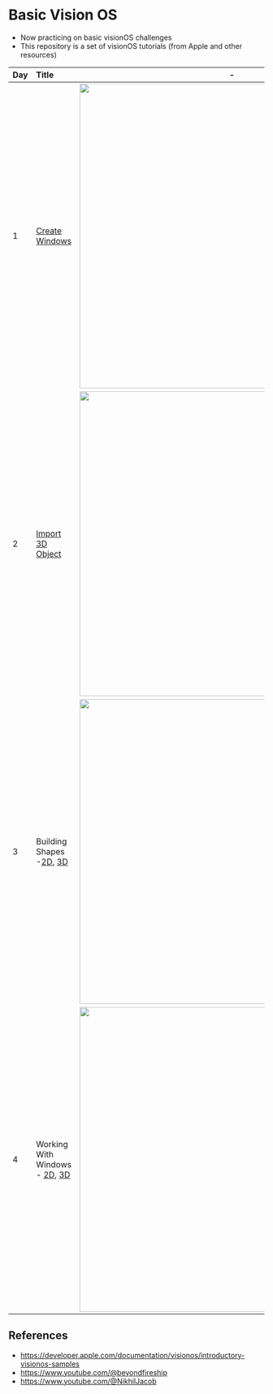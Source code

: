 # Basic Vision OS
- Now practicing on basic visionOS challenges
- This repository is a set of visionOS tutorials (from Apple and other resources)

| Day | Title | - |
|:--|:--|:--:|
| 1 | [Create Windows](https://www.youtube.com/watch?v=b_V19d_sdOw&list=PLb0SG4T4tfPxyLqiAACwTe6xTfe_iklfA&index=2) | <img width="600" alt="" src="https://github.com/user-attachments/assets/5505f395-6bea-4469-9701-c07dbcadd885"> |
| 2 | [Import 3D Object](https://www.youtube.com/watch?v=_xfZIr5sDLw&list=LL&index=64&t=427s) | <img width="600" alt="" src="https://github.com/user-attachments/assets/4aee2c32-f1ed-48c6-a81a-05deeaf7073b"> |
| 3 | Building Shapes -[2D](https://developer.apple.com/documentation/visionos/creating-2d-shapes-in-visionos-with-swiftui), [3D](https://developer.apple.com/documentation/visionos/creating-3d-shapes-in-visionos-with-realitykit) | <img width="600" alt="" src="https://github.com/user-attachments/assets/3af9b0e9-af2f-4f81-b128-08698e720c52"> |
| 4 | Working With Windows - [2D](https://developer.apple.com/documentation/visionos/creating-a-new-swiftui-window-in-visionos), [3D](https://developer.apple.com/documentation/visionos/creating-a-volumetric-window-in-visionos) | <img width="600" alt="" src="https://github.com/user-attachments/assets/f0c2abc8-2b7d-428c-8bd7-81fbf0bcf029"> |

## References

- https://developer.apple.com/documentation/visionos/introductory-visionos-samples
- https://www.youtube.com/@beyondfireship
- https://www.youtube.com/@NikhilJacob
